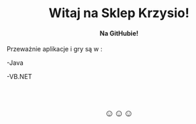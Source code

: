 <html>
<h1 style="text-align: center;"><strong>Witaj na Sklep Krzysio!</strong></h1>
<h4 style="text-align: center;">Na GitHubie!</h4>
<p>Przeważnie aplikacje i gry są w :</p>
<p>-Java</p>
<p>-VB.NET</p>
<p>&nbsp;</p>
<h2 style="text-align: center;"><strong>☺️☺️☺️</strong></h2>
</html>
